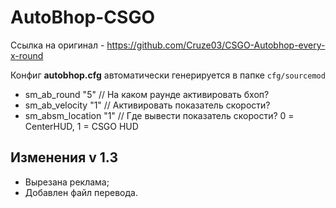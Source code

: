 # AutoBhop-CSGO

Ссылка на оригинал - https://github.com/Cruze03/CSGO-Autobhop-every-x-round

Конфиг <b>autobhop.cfg</b> автоматически генерируется в папке <code>cfg/sourcemod</code>
<ul>
<li>sm_ab_round "5" // На каком раунде активировать бхоп?</li>
<li>sm_ab_velocity "1" // Активировать показатель скорости?</li>
<li>sm_absm_location "1" // Где вывести показатель скорости? 0 = CenterHUD, 1 = CSGO HUD</li>
</ul>

<h2>Изменения v 1.3</h2>

- Вырезана реклама;
- Добавлен файл перевода.
